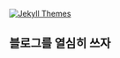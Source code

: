 [![Jekyll Themes](https://img.shields.io/badge/featured%20on-JekyllThemes-red.svg)](https://jekyll-themes.com/jekyll-gitbook/)
## 블로그를 열심히 쓰자
